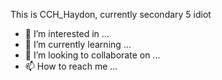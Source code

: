 This is CCH_Haydon, currently secondary 5 idiot
- 👀 I’m interested in ...
- 🌱 I’m currently learning ...
- 💞️ I’m looking to collaborate on ...
- 📫 How to reach me ...

<!---
CCH-Haydon/CCH-Haydon is a ✨ special ✨ repository because its `README.md` (this file) appears on your GitHub profile.
You can click the Preview link to take a look at your changes.
--->
